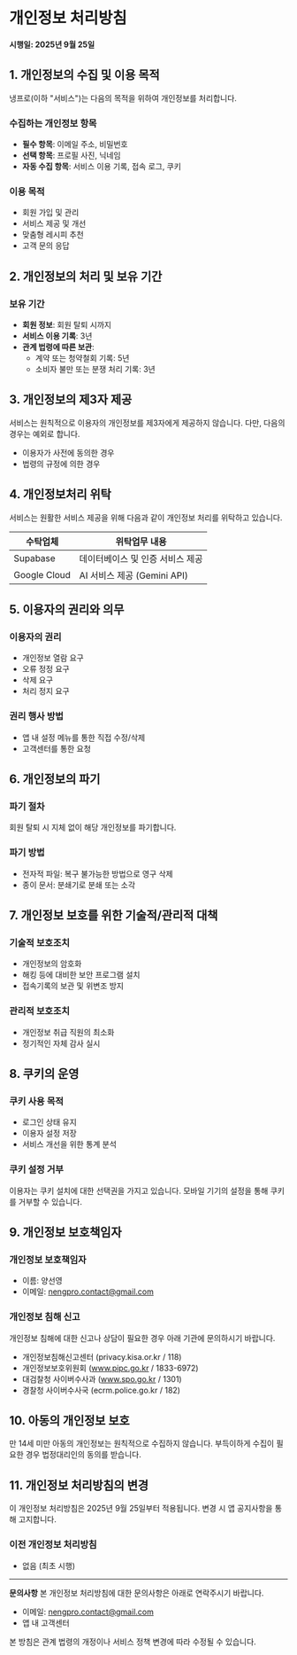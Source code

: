 # 개인정보 처리방침

**시행일: 2025년 9월 25일**

## 1. 개인정보의 수집 및 이용 목적

냉프로(이하 "서비스")는 다음의 목적을 위하여 개인정보를 처리합니다.

### 수집하는 개인정보 항목
- **필수 항목**: 이메일 주소, 비밀번호
- **선택 항목**: 프로필 사진, 닉네임
- **자동 수집 항목**: 서비스 이용 기록, 접속 로그, 쿠키

### 이용 목적
- 회원 가입 및 관리
- 서비스 제공 및 개선
- 맞춤형 레시피 추천
- 고객 문의 응답

## 2. 개인정보의 처리 및 보유 기간

### 보유 기간
- **회원 정보**: 회원 탈퇴 시까지
- **서비스 이용 기록**: 3년
- **관계 법령에 따른 보관**:
  - 계약 또는 청약철회 기록: 5년
  - 소비자 불만 또는 분쟁 처리 기록: 3년

## 3. 개인정보의 제3자 제공

서비스는 원칙적으로 이용자의 개인정보를 제3자에게 제공하지 않습니다. 다만, 다음의 경우는 예외로 합니다.

- 이용자가 사전에 동의한 경우
- 법령의 규정에 의한 경우

## 4. 개인정보처리 위탁

서비스는 원활한 서비스 제공을 위해 다음과 같이 개인정보 처리를 위탁하고 있습니다.

| 수탁업체 | 위탁업무 내용 |
|---------|--------------|
| Supabase | 데이터베이스 및 인증 서비스 제공 |
| Google Cloud | AI 서비스 제공 (Gemini API) |

## 5. 이용자의 권리와 의무

### 이용자의 권리
- 개인정보 열람 요구
- 오류 정정 요구
- 삭제 요구
- 처리 정지 요구

### 권리 행사 방법
- 앱 내 설정 메뉴를 통한 직접 수정/삭제
- 고객센터를 통한 요청

## 6. 개인정보의 파기

### 파기 절차
회원 탈퇴 시 지체 없이 해당 개인정보를 파기합니다.

### 파기 방법
- 전자적 파일: 복구 불가능한 방법으로 영구 삭제
- 종이 문서: 분쇄기로 분쇄 또는 소각

## 7. 개인정보 보호를 위한 기술적/관리적 대책

### 기술적 보호조치
- 개인정보의 암호화
- 해킹 등에 대비한 보안 프로그램 설치
- 접속기록의 보관 및 위변조 방지

### 관리적 보호조치
- 개인정보 취급 직원의 최소화
- 정기적인 자체 감사 실시

## 8. 쿠키의 운영

### 쿠키 사용 목적
- 로그인 상태 유지
- 이용자 설정 저장
- 서비스 개선을 위한 통계 분석

### 쿠키 설정 거부
이용자는 쿠키 설치에 대한 선택권을 가지고 있습니다. 모바일 기기의 설정을 통해 쿠키를 거부할 수 있습니다.

## 9. 개인정보 보호책임자

### 개인정보 보호책임자
- 이름: 양선영
- 이메일: nengpro.contact@gmail.com

### 개인정보 침해 신고
개인정보 침해에 대한 신고나 상담이 필요한 경우 아래 기관에 문의하시기 바랍니다.

- 개인정보침해신고센터 (privacy.kisa.or.kr / 118)
- 개인정보보호위원회 (www.pipc.go.kr / 1833-6972)
- 대검찰청 사이버수사과 (www.spo.go.kr / 1301)
- 경찰청 사이버수사국 (ecrm.police.go.kr / 182)

## 10. 아동의 개인정보 보호

만 14세 미만 아동의 개인정보는 원칙적으로 수집하지 않습니다. 부득이하게 수집이 필요한 경우 법정대리인의 동의를 받습니다.

## 11. 개인정보 처리방침의 변경

이 개인정보 처리방침은 2025년 9월 25일부터 적용됩니다. 변경 시 앱 공지사항을 통해 고지합니다.

### 이전 개인정보 처리방침
- 없음 (최초 시행)

---

**문의사항**
본 개인정보 처리방침에 대한 문의사항은 아래로 연락주시기 바랍니다.

- 이메일: nengpro.contact@gmail.com
- 앱 내 고객센터

본 방침은 관계 법령의 개정이나 서비스 정책 변경에 따라 수정될 수 있습니다.